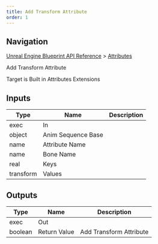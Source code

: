 ```yaml
---
title: Add Transform Attribute
order: 1
---
```

## Navigation

[Unreal Engine Blueprint API Reference](https://dev.epicgames.com/documentation/en-us/unreal-engine/BlueprintAPI) > [Attributes](https://dev.epicgames.com/documentation/en-us/unreal-engine/BlueprintAPI/Attributes)

Add Transform Attribute

Target is Built in Attributes Extensions

## Inputs

| Type | Name | Description |
| --- | --- | --- |
| exec | In |  |
| object | Anim Sequence Base |  |
| name | Attribute Name |  |
| name | Bone Name |  |
| real | Keys |  |
| transform | Values |  |

## Outputs

| Type | Name | Description |
| --- | --- | --- |
| exec | Out |  |
| boolean | Return Value | Add Transform Attribute |
